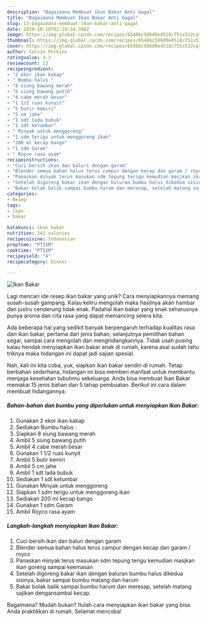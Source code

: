 ```yaml
---
description: "Bagaimana Membuat Ikan Bakar Anti Gagal"
title: "Bagaimana Membuat Ikan Bakar Anti Gagal"
slug: 13-bagaimana-membuat-ikan-bakar-anti-gagal
date: 2020-10-18T01:18:24.398Z
image: https://img-global.cpcdn.com/recipes/6548bc586d0e4518/751x532cq70/ikan-bakar-foto-resep-utama.jpg
thumbnail: https://img-global.cpcdn.com/recipes/6548bc586d0e4518/751x532cq70/ikan-bakar-foto-resep-utama.jpg
cover: https://img-global.cpcdn.com/recipes/6548bc586d0e4518/751x532cq70/ikan-bakar-foto-resep-utama.jpg
author: Calvin Perkins
ratingvalue: 3.3
reviewcount: 13
recipeingredient:
- "2 ekor ikan kakap"
- " Bumbu halus "
- "8 siung bawang merah"
- "5 siung bawang putih"
- "4 cabe merah besar"
- "1 1/2 ruas kunyit"
- "5 butir kemiri"
- "5 cm jahe"
- "1 sdt lada bubuk"
- "1 sdt ketumbar"
- " Minyak untuk menggoreng"
- "1 sdm terigu untuk menggoreng ikan"
- "200 ml kecap bango"
- "1 sdm Garam"
- " Royco rasa ayam"
recipeinstructions:
- "Cuci bersih ikan dan baluri dengan garam"
- "Blender semua bahan halus terus campur dengan kecap dan garam / royco"
- "Panaskan minyak terus masukan sdm tepung terigu kemudian masjkan ikan goreng sampai keemasan"
- "Setelah digoreng bakar ikan dengan baluran bumbu halus dikedua sisinya, bakar sampai bumbu matang dan harum"
- "Bakar bolak balik sampai bumbu harum dan meresap, setelah matang sajikan dengansambal kecap."
categories:
- Resep
tags:
- ikan
- bakar

katakunci: ikan bakar 
nutrition: 241 calories
recipecuisine: Indonesian
preptime: "PT15M"
cooktime: "PT52M"
recipeyield: "4"
recipecategory: Dinner

---
```



![Ikan Bakar](https://img-global.cpcdn.com/recipes/6548bc586d0e4518/751x532cq70/ikan-bakar-foto-resep-utama.jpg)

Lagi mencari ide resep ikan bakar yang unik? Cara menyiapkannya memang susah-susah gampang. Kalau keliru mengolah maka hasilnya akan hambar dan justru cenderung tidak enak. Padahal ikan bakar yang enak seharusnya punya aroma dan cita rasa yang dapat memancing selera kita.

Ada beberapa hal yang sedikit banyak berpengaruh terhadap kualitas rasa dari ikan bakar, pertama dari jenis bahan, selanjutnya pemilihan bahan segar, sampai cara mengolah dan menghidangkannya. Tidak usah pusing kalau hendak menyiapkan ikan bakar enak di rumah, karena asal sudah tahu triknya maka hidangan ini dapat jadi sajian spesial.




Nah, kali ini kita coba, yuk, siapkan ikan bakar sendiri di rumah. Tetap berbahan sederhana, hidangan ini bisa memberi manfaat untuk membantu menjaga kesehatan tubuhmu sekeluarga. Anda bisa membuat Ikan Bakar memakai 15 jenis bahan dan 5 tahap pembuatan. Berikut ini cara dalam membuat hidangannya.

<!--inarticleads1-->

##### Bahan-bahan dan bumbu yang diperlukan untuk menyiapkan Ikan Bakar:

1. Gunakan 2 ekor ikan kakap
1. Sediakan  Bumbu halus :
1. Siapkan 8 siung bawang merah
1. Ambil 5 siung bawang putih
1. Ambil 4 cabe merah besar
1. Gunakan 1 1/2 ruas kunyit
1. Ambil 5 butir kemiri
1. Ambil 5 cm jahe
1. Ambil 1 sdt lada bubuk
1. Sediakan 1 sdt ketumbar
1. Gunakan  Minyak untuk menggoreng
1. Siapkan 1 sdm terigu untuk menggoreng ikan
1. Sediakan 200 ml kecap bango
1. Gunakan 1 sdm Garam
1. Ambil  Royco rasa ayam




<!--inarticleads2-->

##### Langkah-langkah menyiapkan Ikan Bakar:

1. Cuci bersih ikan dan baluri dengan garam
1. Blender semua bahan halus terus campur dengan kecap dan garam / royco
1. Panaskan minyak terus masukan sdm tepung terigu kemudian masjkan ikan goreng sampai keemasan
1. Setelah digoreng bakar ikan dengan baluran bumbu halus dikedua sisinya, bakar sampai bumbu matang dan harum
1. Bakar bolak balik sampai bumbu harum dan meresap, setelah matang sajikan dengansambal kecap.




Bagaimana? Mudah bukan? Itulah cara menyiapkan ikan bakar yang bisa Anda praktikkan di rumah. Selamat mencoba!
